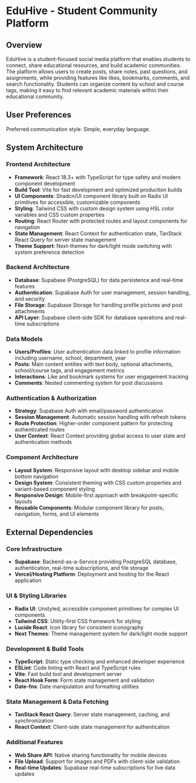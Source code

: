 # EduHive - Student Community Platform

## Overview

EduHive is a student-focused social media platform that enables students to connect, share educational resources, and build academic communities. The platform allows users to create posts, share notes, past questions, and assignments, while providing features like likes, bookmarks, comments, and search functionality. Students can organize content by school and course tags, making it easy to find relevant academic materials within their educational community.

## User Preferences

Preferred communication style: Simple, everyday language.

## System Architecture

### Frontend Architecture
- **Framework**: React 18.3+ with TypeScript for type safety and modern component development
- **Build Tool**: Vite for fast development and optimized production builds
- **UI Components**: Shadcn/UI component library built on Radix UI primitives for accessible, customizable components
- **Styling**: Tailwind CSS with custom design system using HSL color variables and CSS custom properties
- **Routing**: React Router with protected routes and layout components for navigation
- **State Management**: React Context for authentication state, TanStack React Query for server state management
- **Theme Support**: Next-themes for dark/light mode switching with system preference detection

### Backend Architecture
- **Database**: Supabase (PostgreSQL) for data persistence and real-time features
- **Authentication**: Supabase Auth for user management, session handling, and security
- **File Storage**: Supabase Storage for handling profile pictures and post attachments
- **API Layer**: Supabase client-side SDK for database operations and real-time subscriptions

### Data Models
- **Users/Profiles**: User authentication data linked to profile information including username, school, department, year
- **Posts**: Main content entities with text body, optional attachments, school/course tags, and engagement metrics
- **Interactions**: Like and bookmark systems for user engagement tracking
- **Comments**: Nested commenting system for post discussions

### Authentication & Authorization
- **Strategy**: Supabase Auth with email/password authentication
- **Session Management**: Automatic session handling with refresh tokens
- **Route Protection**: Higher-order component pattern for protecting authenticated routes
- **User Context**: React Context providing global access to user state and authentication methods

### Component Architecture
- **Layout System**: Responsive layout with desktop sidebar and mobile bottom navigation
- **Design System**: Consistent theming with CSS custom properties and variant-based component styling
- **Responsive Design**: Mobile-first approach with breakpoint-specific layouts
- **Reusable Components**: Modular component library for posts, navigation, forms, and UI elements

## External Dependencies

### Core Infrastructure
- **Supabase**: Backend-as-a-Service providing PostgreSQL database, authentication, real-time subscriptions, and file storage
- **Vercel/Hosting Platform**: Deployment and hosting for the React application

### UI & Styling Libraries
- **Radix UI**: Unstyled, accessible component primitives for complex UI components
- **Tailwind CSS**: Utility-first CSS framework for styling
- **Lucide React**: Icon library for consistent iconography
- **Next Themes**: Theme management system for dark/light mode support

### Development & Build Tools
- **TypeScript**: Static type checking and enhanced developer experience
- **ESLint**: Code linting with React and TypeScript rules
- **Vite**: Fast build tool and development server
- **React Hook Form**: Form state management and validation
- **Date-fns**: Date manipulation and formatting utilities

### State Management & Data Fetching
- **TanStack React Query**: Server state management, caching, and synchronization
- **React Context**: Client-side state management for authentication

### Additional Features
- **Web Share API**: Native sharing functionality for mobile devices
- **File Upload**: Support for images and PDFs with client-side validation
- **Real-time Updates**: Supabase real-time subscriptions for live data updates